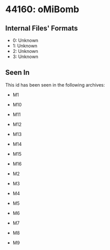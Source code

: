 # 44160: oMiBomb

## Internal Files' Formats
- 0: Unknown
- 1: Unknown
- 2: Unknown
- 3: Unknown

## Seen In

This id has been seen in the following archives:  

- M1  

- M10  

- M11  

- M12  

- M13  

- M14  

- M15  

- M16  

- M2  

- M3  

- M4  

- M5  

- M6  

- M7  

- M8  

- M9  
